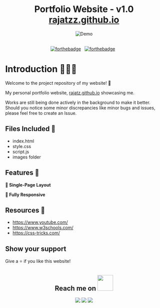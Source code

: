 <h1 align="center">
  Portfolio Website - v1.0<br/>
  <a href="http://rajatzz.github.io" target="_blank">rajatzz.github.io</a>
</h1>
<div align="center">
  <img alt="Demo" src="" />
</div>

<br/>

<div align="center">
  
[![forthebadge](https://forthebadge.com/images/badges/built-with-love.svg)](https://forthebadge.com) &nbsp;
[![forthebadge](https://forthebadge.com/images/badges/open-source.svg)](https://forthebadge.com) &nbsp;
</div>

# Introduction 🚶🏻‍♂️

Welcome to the project repository of my website! 🎯

My personal portfolio website, <a href="http://rajatzz.github.io/" target="_blank">rajatz.github.io</a> showcasing me.<br/>


Works are still being done actively in the background to make it better. Should you notice some minor discrepancies like minor bugs and issues, please feel free to create an Issue.

## Files Included 📁

* index.html
* style.css 
* script.js
* images folder

## Features 🚀

**📃 Single-Page Layout**

**📱 Fully Responsive**

## Resources 📍
 * <https://www.youtube.com/>
 * <https://www.w3schools.com/>
 * <https://css-tricks.com/>
 
## Show your support

Give a ⭐ if you like this website!
 
<div align="center"> 
<h2 align="center">Reach me on <img src="https://media0.giphy.com/media/jqNPzdTTxQfOgOqpO4/source.gif" width="50"></h2>
  
[<img src="https://img.shields.io/badge/linkedin-%230077B5.svg?&style=for-the-badge&logo=linkedin&logoColor=white">](https://www.linkedin.com/in/rajat-sethi28/)
[<img src="https://img.shields.io/badge/instagram-%23E4405F.svg?&style=for-the-badge&logo=instagram&logoColor=white">]()
[<img src="https://img.shields.io/badge/facebook-%231877F2.svg?&style=for-the-badge&logo=facebook&logoColor=white">](https://www.facebook.com/rajat.sethi.7731/)
</div>
